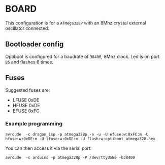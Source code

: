 # BOARD
This configuration is for a `ATMega328P` with an 8Mhz crystal external oscillator connected.

## Bootloader config
Optiboot is configured for a baudrate of `38400`, 8Mhz clock.
Led is on port `B5` and flashes 6 times.

## Fuses
Suggested fuses are:

- LFUSE 0xDE
- HFUSE 0xDE
- EFUSE 0xFC

### Example programming
```
avrdude  -c dragon_isp -p atmega328p -e -u -U efuse:w:0xFC:m -U hfuse:w:0xDE:m -U lfuse:w:0xDE:m -U flash:w:optiboot_atmega328.hex
```

You can then access it via the serial port:
```
avrdude  -c arduino -p atmega328p -P /dev/ttyUSB0 -b38400
```

